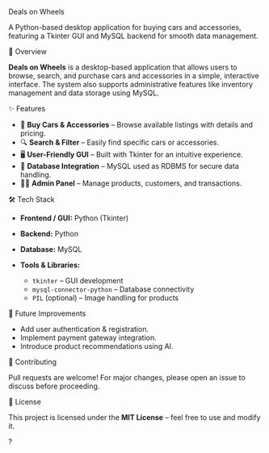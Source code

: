 Deals on Wheels

A Python-based desktop application for buying cars and accessories, featuring a Tkinter GUI and MySQL backend for smooth data management.

📌 Overview

**Deals on Wheels** is a desktop-based application that allows users to browse, search, and purchase cars and accessories in a simple, interactive interface.
The system also supports administrative features like inventory management and data storage using MySQL.

✨ Features

* 🛒 **Buy Cars & Accessories** – Browse available listings with details and pricing.
* 🔍 **Search & Filter** – Easily find specific cars or accessories.
* 🖥 **User-Friendly GUI** – Built with Tkinter for an intuitive experience.
* 💾 **Database Integration** – MySQL used as RDBMS for secure data handling.
* 👨‍💼 **Admin Panel** – Manage products, customers, and transactions.

🛠 Tech Stack

* **Frontend / GUI:** Python (Tkinter)
* **Backend:** Python
* **Database:** MySQL
* **Tools & Libraries:**

  * `tkinter` – GUI development
  * `mysql-connector-python` – Database connectivity
  * `PIL` (optional) – Image handling for products


📌 Future Improvements

* Add user authentication & registration.
* Implement payment gateway integration.
* Introduce product recommendations using AI.

🤝 Contributing

Pull requests are welcome! For major changes, please open an issue to discuss before proceeding.

📜 License

This project is licensed under the **MIT License** – feel free to use and modify it.

?
